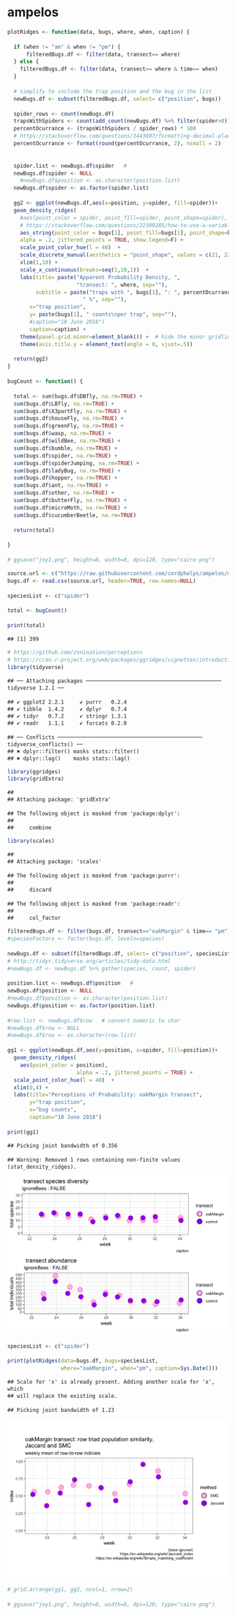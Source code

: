ampelos
================

``` r
plotRidges <- function(data, bugs, where, when, caption) {
  
  if (when != "am" & when != "pm") {
      filteredBugs.df <- filter(data, transect== where)
  } else {
    filteredBugs.df <- filter(data, transect== where & time== when)
  }

  # simplify to include the trap position and the bug in the list
  newBugs.df <- subset(filteredBugs.df, select= c("position", bugs))

  spider_rows <- count(newBugs.df)
  trapsWithSpiders <- count(add_count(newBugs.df) %>% filter(spider>0))
  percentOcurrance <- (trapsWithSpiders / spider_rows) * 100
  # https://stackoverflow.com/questions/3443687/formatting-decimal-places-in-r
  percentOcurrance <- format(round(percentOcurrance, 2), nsmall = 2)
  
  
  spider.list <- newBugs.df$spider   #     
  newBugs.df$spider <- NULL                        
    #newBugs.df$position <- as.character(position.list)
  newBugs.df$spider <- as.factor(spider.list)
  
  gg2 <- ggplot(newBugs.df,aes(x=position, y=spider, fill=spider))+
  geom_density_ridges(
    #aes(point_color = spider, point_fill=spider, point_shape=spider),
    # https://stackoverflow.com/questions/22309285/how-to-use-a-variable-to-specify-column-name-in-ggplot
    aes_string(point_color = bugs[1], point_fill=bugs[1], point_shape=bugs[1]),
    alpha = .2, jittered_points = TRUE, show.legend=F) +
    scale_point_color_hue(l = 40)  +
    scale_discrete_manual(aesthetics = "point_shape", values = c(21, 22, 23)) +
    xlim(1,10) +
    scale_x_continuous(breaks=seq(1,10,1))  +
    labs(title= paste("Apparent Probability Density, ", 
                      "transect: ", where, sep=""), 
         subtitle = paste("traps with ", bugs[1], ": ", percentOcurrance, 
                        " %", sep=""),
       x="trap position",
       y= paste(bugs[1], " counts\nper trap", sep=""),
       #caption="10 June 2018")
       caption=caption) +
    theme(panel.grid.minor=element_blank()) +  # hide the minor gridlines
    theme(axis.title.y = element_text(angle = 0, vjust=.5))

  return(gg2)
}

bugCount <- function() {
  
  total <- sum(bugs.df$DBfly, na.rm=TRUE) +
  sum(bugs.df$LBfly, na.rm=TRUE) +
  sum(bugs.df$X3partFly, na.rm=TRUE) +
  sum(bugs.df$houseFly, na.rm=TRUE) +
  sum(bugs.df$greenFly, na.rm=TRUE) +
  sum(bugs.df$wasp, na.rm=TRUE) +
  sum(bugs.df$wildBee, na.rm=TRUE) +
  sum(bugs.df$bumble, na.rm=TRUE) +
  sum(bugs.df$spider, na.rm=TRUE) +
  sum(bugs.df$spiderJumping, na.rm=TRUE) +
  sum(bugs.df$ladyBug, na.rm=TRUE) +
  sum(bugs.df$hopper, na.rm=TRUE) +
  sum(bugs.df$ant, na.rm=TRUE) +
  sum(bugs.df$other, na.rm=TRUE) +
  sum(bugs.df$butterFly, na.rm=TRUE) +
  sum(bugs.df$microMoth, na.rm=TRUE) +
  sum(bugs.df$cucumberBeetle, na.rm=TRUE)
  
  return(total)
  
}

# ggsave("joy1.png", height=8, width=8, dpi=120, type="cairo-png")
```

``` r
source.url <- c("https://raw.githubusercontent.com/cordphelps/ampelos/master/bugs.csv")
bugs.df <- read.csv(source.url, header=TRUE, row.names=NULL)

speciesList <- c("spider")

total <- bugCount() 

print(total)
```

    ## [1] 399

``` r
# https://github.com/zonination/perceptions
# https://cran.r-project.org/web/packages/ggridges/vignettes/introduction.html
library(tidyverse)
```

    ## ── Attaching packages ─────────────────────────────────────────── tidyverse 1.2.1 ──

    ## ✔ ggplot2 2.2.1     ✔ purrr   0.2.4
    ## ✔ tibble  1.4.2     ✔ dplyr   0.7.4
    ## ✔ tidyr   0.7.2     ✔ stringr 1.3.1
    ## ✔ readr   1.1.1     ✔ forcats 0.2.0

    ## ── Conflicts ────────────────────────────────────────────── tidyverse_conflicts() ──
    ## ✖ dplyr::filter() masks stats::filter()
    ## ✖ dplyr::lag()    masks stats::lag()

``` r
library(ggridges)
library(gridExtra)
```

    ## 
    ## Attaching package: 'gridExtra'

    ## The following object is masked from 'package:dplyr':
    ## 
    ##     combine

``` r
library(scales)
```

    ## 
    ## Attaching package: 'scales'

    ## The following object is masked from 'package:purrr':
    ## 
    ##     discard

    ## The following object is masked from 'package:readr':
    ## 
    ##     col_factor

``` r
filteredBugs.df <- filter(bugs.df, transect=="oakMargin" & time== "pm")
#speciesFactors <- factor(bugs.df, levels=species)

newBugs.df <- subset(filteredBugs.df, select= c("position", speciesList))
# http://tidyr.tidyverse.org/articles/tidy-data.html
#newBugs.df <- newBugs.df %>% gather(species, count, spider)

position.list <- newBugs.df$position   #     
newBugs.df$position <- NULL                        
#newBugs.df$position <- as.character(position.list)
newBugs.df$position <- as.factor(position.list)

#row.list <- newBugs.df$row   # convert numeric to char    
#newBugs.df$row <- NULL                        
#newBugs.df$row <- as.character(row.list)

gg1 <- ggplot(newBugs.df,aes(y=position, x=spider, fill=position))+
  geom_density_ridges(
    aes(point_color = position),
                      alpha = .2, jittered_points = TRUE) +
  scale_point_color_hue(l = 40)  +
  xlim(0,4) +
  labs(title="Perceptions of Probability: oakMargin transect",
       y="trap position",
       x="bug counts",
       caption="10 June 2018")

print(gg1)
```

    ## Picking joint bandwidth of 0.356

    ## Warning: Removed 1 rows containing non-finite values (stat_density_ridges).

![](ampelos_files/figure-markdown_github/unnamed-chunk-3-1.png)

``` r
speciesList <- c("spider")

print(plotRidges(data=bugs.df, bugs=speciesList, 
                 where="oakMargin", when="pm", caption=Sys.Date()))
```

    ## Scale for 'x' is already present. Adding another scale for 'x', which
    ## will replace the existing scale.

    ## Picking joint bandwidth of 1.23

![](ampelos_files/figure-markdown_github/unnamed-chunk-4-1.png)

``` r
# grid.arrange(gg1, gg2, ncol=1, nrow=2)

# ggsave("joy1.png", height=8, width=8, dpi=120, type="cairo-png")
```
